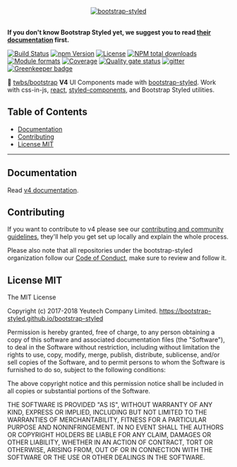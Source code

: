 <div align="center">
  <a href="https://bootstrap-styled.github.io">
    <img alt="bootstrap-styled" src="https://user-images.githubusercontent.com/1866564/50375497-cda74880-0630-11e9-9f1e-e8d798dff47b.png" />
  </a>
  <br/>
  <br/>
</div>

**If you don't know Bootstrap Styled yet, we suggest you to read [their documentation](https://bootstrap-styled.github.io) first.**

[![Build Status](https://travis-ci.org/bootstrap-styled/v4.svg?branch=master)](https://travis-ci.org/bootstrap-styled/v4)
[![npm Version](https://img.shields.io/npm/v/@bootstrap-styled/v4.svg?style=flat)](https://www.npmjs.com/package/@bootstrap-styled/v4)
[![License](https://img.shields.io/npm/l/@bootstrap-styled/v4.svg?style=flat)](https://www.npmjs.com/package/@bootstrap-styled/v4)
[![NPM total downloads](https://img.shields.io/npm/dt/@bootstrap-styled/v4.svg?style=flat)](https://npmjs.org/package/@bootstrap-styled/v4)
[![Module formats](https://img.shields.io/badge/module%20formats-umd%2C%20cjs%2C%20esm-green.svg?style=flat)](https://www.npmjs.com/package/@bootstrap-styled/v4)
[![Coverage](https://sonarcloud.io/api/project_badges/measure?project=com.github.bootstrap-styled.v4&metric=coverage)](https://sonarcloud.io/dashboard?id=com.github.bootstrap-styled.v4)
[![Quality gate status](https://sonarcloud.io/api/project_badges/measure?project=com.github.bootstrap-styled.v4&metric=alert_status)](https://sonarcloud.io/dashboard?id=com.github.bootstrap-styled.v4)
[![gitter](https://badges.gitter.im/bootstrap-styled/bootstrap-styled.svg)](https://gitter.im/bootstrap-styled) [![Greenkeeper badge](https://badges.greenkeeper.io/bootstrap-styled/v4.svg)](https://greenkeeper.io/)

:rocket: [twbs/bootstrap](https://github.com/twbs/bootstrap) **V4** UI Components made with [bootstrap-styled](https://bootstrap-styled.github.io). Work with css-in-js, [react](https://github.com/facebook/react), [styled-components](https://github.com/styled-components/styled-components), and Bootstrap Styled utilities.

## Table of Contents

  - [Documentation](#documentation)
  - [Contributing](#contributing)
  - [License MIT](#license-mit)

---

## Documentation

Read [v4 documentation](https://bootstrap-styled.github.io/v4).

## Contributing

If you want to contribute to v4 please see our [contributing and community guidelines](https://github.com/bootstrap-styled/v4/blob/master/.github/CONTRIBUTING.md), they'll help you get set up locally and explain the whole process.

Please also note that all repositories under the bootstrap-styled organization follow our [Code of Conduct](https://github.com/bootstrap-styled/v4/blob/master/CODE_OF_CONDUCT.md), make sure to review and follow it.

## License MIT

The MIT License

Copyright (c) 2017-2018 Yeutech Company Limited. https://bootstrap-styled.github.io/bootstrap-styled

Permission is hereby granted, free of charge, to any person obtaining a copy
of this software and associated documentation files (the "Software"), to deal
in the Software without restriction, including without limitation the rights
to use, copy, modify, merge, publish, distribute, sublicense, and/or sell
copies of the Software, and to permit persons to whom the Software is
furnished to do so, subject to the following conditions:

The above copyright notice and this permission notice shall be included in
all copies or substantial portions of the Software.

THE SOFTWARE IS PROVIDED "AS IS", WITHOUT WARRANTY OF ANY KIND, EXPRESS OR
IMPLIED, INCLUDING BUT NOT LIMITED TO THE WARRANTIES OF MERCHANTABILITY,
FITNESS FOR A PARTICULAR PURPOSE AND NONINFRINGEMENT. IN NO EVENT SHALL THE
AUTHORS OR COPYRIGHT HOLDERS BE LIABLE FOR ANY CLAIM, DAMAGES OR OTHER
LIABILITY, WHETHER IN AN ACTION OF CONTRACT, TORT OR OTHERWISE, ARISING FROM,
OUT OF OR IN CONNECTION WITH THE SOFTWARE OR THE USE OR OTHER DEALINGS IN
THE SOFTWARE.

